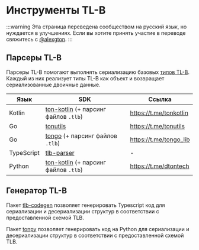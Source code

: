 # Инструменты TL-B

:::warning
Эта страница переведена сообществом на русский язык, но нуждается в улучшениях. Если вы хотите принять участие в переводе свяжитесь с [@alexgton](https://t.me/alexgton).
:::

## Парсеры TL-B

Парсеры TL-B помогают выполнять сериализацию базовых [типов TL-B](/v3/documentation/data-formats/tlb/tl-b-types). Каждый из них реализует типы TL-B как объект и возвращает сериализованные двоичные данные.

| Язык       | SDK                                                                                                                  | Ссылка                                                                      |
| ---------- | -------------------------------------------------------------------------------------------------------------------- | --------------------------------------------------------------------------- |
| Kotlin     | [ton-kotlin](https://github.com/ton-community/ton-kotlin/tree/main/tlb) (+ парсинг файлов `.tlb`) | https://t.me/tonkotlin                      |
| Go         | [tonutils](https://github.com/xssnick/tonutils-go/tree/master/tlb)                                                   | https://t.me/tonutils                       |
| Go         | [tongo](https://github.com/tonkeeper/tongo/tree/master/tlb) (+ парсинг файлов `.tlb`)             | https://t.me/tongo_lib |
| TypeScript | [tlb-parser](https://github.com/ton-community/tlb-parser)                                                            | -                                                                           |
| Python     | [ton-kotlin](https://github.com/disintar/tonpy) (+ парсинг файлов `.tlb`)                         | https://t.me/dtontech                       |

## Генератор TL-B

Пакет [tlb-codegen](https://github.com/ton-community/tlb-codegen) позволяет генерировать Typescript код для сериализации и десериализации структур в соответствии с предоставленной схемой TLB.

Пакет [tonpy](https://github.com/disintar/tonpy) позволяет генерировать код на Python для сериализации и десериализации структур в соответствии с предоставленной схемой TLB.

